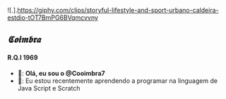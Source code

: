 ![.].https://giphy.com/clips/storyful-lifestyle-and-sport-urbano-caldeira-estdio-tOT7BmPG6BVqmcvvny
##            *𝕮𝖔𝖎𝖒𝖇𝖗𝖆*
#### R.Q.I 1969
- &#129502;: **Olá, eu sou o @Cooimbra7**
- &#127920;: Eu estou recentemente aprendendo a programar na linguagem de Java Script e Scratch


<!---
Cooimbra7/Cooimbra7 is a ✨ special ✨ repository because its `README.md` (this file) appears on your GitHub profile.
You can click the Preview link to take a look at your changes.
--->
